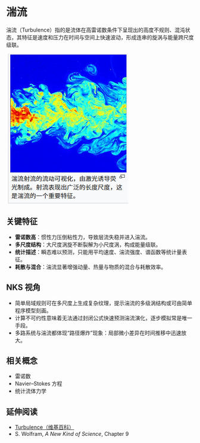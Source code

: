 # 湍流

湍流（Turbulence）指的是流体在高雷诺数条件下呈现出的高度不规则、混沌状态，其特征是速度和压力在时间与空间上快速波动，形成连串的旋涡与能量跨尺度级联。

![alt text](../../images/turbulence/image.png)

## 关键特征
- **雷诺数高**：惯性力压倒粘性力，导致层流失稳并进入湍流。
- **多尺度结构**：大尺度涡旋不断裂解为小尺度涡，构成能量级联。
- **统计描述**：瞬态难以预测，只能用平均速度、湍流强度、谱函数等统计量表征。
- **耗散与混合**：湍流显著增强动量、热量与物质的混合与耗散效率。

## NKS 视角
- 简单局域规则可在多尺度上生成复杂纹理，提示湍流的多级涡结构或可由简单程序模型刻画。
- 计算不可约性意味着无法通过封闭公式快速预测湍流演化，逐步模拟常是唯一手段。
- 多路系统与湍流都体现“路径爆炸”现象：局部微小差异在时间推移中迅速放大。

## 相关概念
- 雷诺数
- Navier–Stokes 方程
- 统计流体力学

## 延伸阅读
- [Turbulence（维基百科）](https://en.wikipedia.org/wiki/Turbulence)
- S. Wolfram, *A New Kind of Science*, Chapter 9

